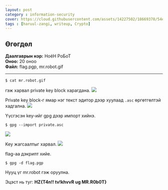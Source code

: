 ```yaml
---
layout: post
category : information-security
cover: https://cloud.githubusercontent.com/assets/14227502/18669378/54e81114-7f6d-11e6-9861-676bf5ab7c6b.jpg
tags : [haruul-zangi, writeup, Crypto]
---
```

## Өгөгдөл
**Даалгаврын нэр:** НоёН РоБоТ <br/>
**Оноо:** 20 оноо <br/>
**Файл:** flag.pgp, mr.robot.gif

---
```
$ cat mr.robot.gif
```
гэж харвал private key block харагдана. 
![](https://cloud.githubusercontent.com/assets/14227502/18669390/69731afc-7f6d-11e6-86bd-c27ddf210772.jpg)

Private key block-г ямар нэг текст эдитор дээр хуулаад ``.asc`` өргөтгөлтэй хадгална. 
![](https://cloud.githubusercontent.com/assets/14227502/18669391/69745728-7f6d-11e6-9e01-0c4971ba6e8f.jpg)

Үүсгэсэн key-ийг gpg дээр импорт хийнэ.

```
$ gpg --import private.asc
```
![](https://cloud.githubusercontent.com/assets/14227502/18669393/6978b9d0-7f6d-11e6-8341-bde8f0d262e3.jpg)

Key жагсаалтыг харвал.
![](https://cloud.githubusercontent.com/assets/14227502/18669392/69778ede-7f6d-11e6-86ba-94ced6737766.jpg)

flag-аа дэкрипт хийе.

```
$ gpg -d flag.pgp
```
Нууц үг mr.robot гэж оруулна.

Эцэст нь туг: **HZ{T4n!! tv!khvvR ug MR.R0b0T}**